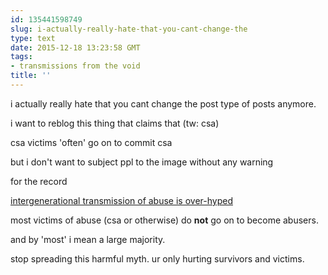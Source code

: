 ```yaml
---
id: 135441598749
slug: i-actually-really-hate-that-you-cant-change-the
type: text
date: 2015-12-18 13:23:58 GMT
tags:
- transmissions from the void
title: ''
---
```


i actually really hate that you cant change the post type of posts anymore.

i want to reblog this thing that claims that (tw: csa)

csa victims 'often' go on to commit csa


but i don't want to subject ppl to the image without any warning

for the record

[intergenerational transmission of abuse is over-hyped](http://b.binaohan.org/posts/2015-08-29-on-intergenerational-abuse.html)

most victims of abuse (csa or otherwise) do **not** go on to become abusers.

and by 'most' i mean a large majority.

stop spreading this harmful myth. ur only hurting survivors and victims.
